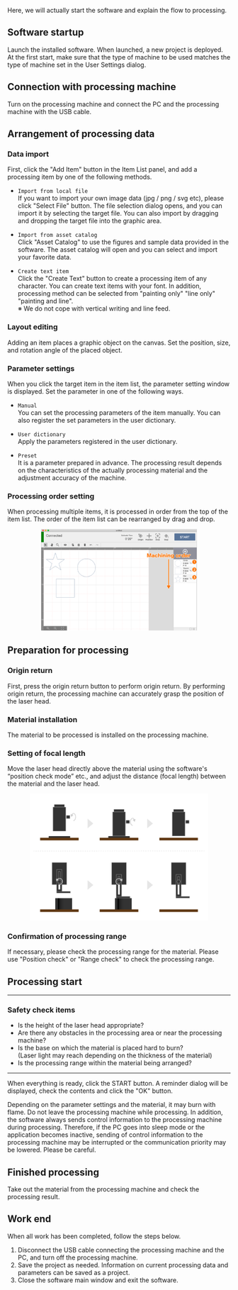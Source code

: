 Here, we will actually start the software and explain the flow to processing.

## Software startup
Launch the installed software. When launched, a new project is deployed. At the first start, make sure that the type of machine to be used matches the type of machine set in the User Settings dialog.

## Connection with processing machine
Turn on the processing machine and connect the PC and the processing machine with the USB cable.

## Arrangement of processing data

### Data import
First, click the "Add Item" button in the Item List panel, and add a processing item by one of the following methods.

- `Import from local file`  
If you want to import your own image data (jpg / png / svg etc), please click "Select File" button. The file selection dialog opens, and you can import it by selecting the target file. You can also import by dragging and dropping the target file into the graphic area.

- `Import from asset catalog`  
Click "Asset Catalog" to use the figures and sample data provided in the software. The asset catalog will open and you can select and import your favorite data.

- `Create text item`  
Click the "Create Text" button to create a processing item of any character. You can create text items with your font. In addition, processing method can be selected from "painting only" "line only" "painting and line".  
※ We do not cope with vertical writing and line feed.

### Layout editing
Adding an item places a graphic object on the canvas. Set the position, size, and rotation angle of the placed object.

### Parameter settings
When you click the target item in the item list, the parameter setting window is displayed. Set the parameter in one of the following ways.

- `Manual`  
  You can set the processing parameters of the item manually. You can also register the set parameters in the user dictionary.

- `User dictionary`  
  Apply the parameters registered in the user dictionary.

- `Preset`  
  It is a parameter prepared in advance. The processing result depends on the characteristics of the actually processing material and the adjustment accuracy of the machine.

### Processing order setting
When processing multiple items, it is processed in order from the top of the item list. The order of the item list can be rearranged by drag and drop.

<p align="center">
<img alt="GridItem" src="./images/flow/order.png" style="width:70%">
</p>

## Preparation for processing

### Origin return
First, press the origin return button to perform origin return. By performing origin return, the processing machine can accurately grasp the position of the laser head.

### Material installation
The material to be processed is installed on the processing machine.

### Setting of focal length
Move the laser head directly above the material using the software's “position check mode” etc., and adjust the distance (focal length) between the material and the laser head.

<p align="center">
<img alt="GridItem" src="./images/flow/focus.png" style="width:80%">
</p>

### Confirmation of processing range
If necessary, please check the processing range for the material. Please use "Position check" or "Range check" to check the processing range.

## Processing start

---------------

### Safety check items
- Is the height of the laser head appropriate?
- Are there any obstacles in the processing area or near the processing machine?
- Is the base on which the material is placed hard to burn?  
(Laser light may reach depending on the thickness of the material)
- Is the processing range within the material being arranged?

---------------

When everything is ready, click the START button. A reminder dialog will be displayed, check the contents and click the "OK" button.

Depending on the parameter settings and the material, it may burn with flame. Do not leave the processing machine while processing. In addition, the software always sends control information to the processing machine during processing. Therefore, if the PC goes into sleep mode or the application becomes inactive, sending of control information to the processing machine may be interrupted or the communication priority may be lowered. Please be careful.

## Finished processing
Take out the material from the processing machine and check the processing result.

## Work end
When all work has been completed, follow the steps below.

1. Disconnect the USB cable connecting the processing machine and the PC, and turn off the processing machine.
2. Save the project as needed. Information on current processing data and parameters can be saved as a project.
3. Close the software main window and exit the software.
